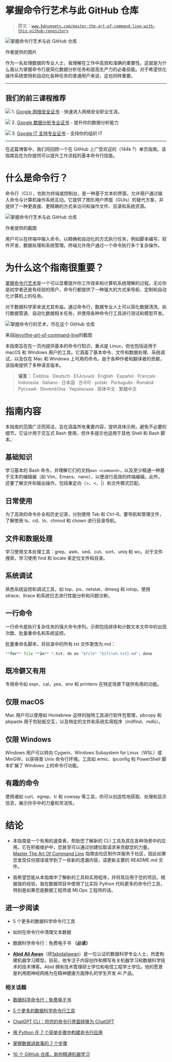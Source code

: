# 掌握命令行艺术与此 GitHub 仓库

> 原文：[`www.kdnuggets.com/master-the-art-of-command-line-with-this-github-repository`](https://www.kdnuggets.com/master-the-art-of-command-line-with-this-github-repository)

![掌握命令行艺术与此 GitHub 仓库](img/58068d9a378bb6aebcb101d8f3d35526.png)

作者提供的图片

作为一名处理数据的专业人士，我理解在工作中高效和准确的重要性。这就是为什么我认为掌握命令行是简化数据分析任务和提高生产力的必备技能。对于希望优化操作系统使用和自动化各种任务的普通用户来说，这也同样重要。

* * *

## 我们的前三课程推荐

![](img/0244c01ba9267c002ef39d4907e0b8fb.png) 1\. [Google 网络安全证书](https://www.kdnuggets.com/google-cybersecurity) - 快速进入网络安全职业生涯。

![](img/e225c49c3c91745821c8c0368bf04711.png) 2\. [Google 数据分析专业证书](https://www.kdnuggets.com/google-data-analytics) - 提升你的数据分析能力

![](img/0244c01ba9267c002ef39d4907e0b8fb.png) 3\. [Google IT 支持专业证书](https://www.kdnuggets.com/google-itsupport) - 支持你的组织 IT

* * *

在这篇博客中，我们将回顾一个在 GitHub 上广受欢迎的（144k ?）单页指南。该指南旨在为你提供可以提升工作流程的基本命令行技能。

# 什么是命令行？

命令行（CLI），也称为终端或控制台，是一种基于文本的界面，允许用户通过输入命令与计算机操作系统互动。它提供了图形用户界面（GUIs）的替代方案，并提供了一种更直接、更精确的方式来访问和操作文件、目录和系统资源。

![掌握命令行艺术与此 GitHub 仓库](img/62f1dd6a8dbbde568c8a8cd90b4a2bdb.png)

作者提供的截图

用户可以在终端中输入命令，以精确和自动化的方式执行任务，例如脚本编写、软件开发、数据处理和系统管理。终端允许用户通过一个命令执行多个复杂操作。

# 为什么这个指南很重要？

[掌握命令行艺术](https://github.com/jlevy/the-art-of-command-line)是一个可以显著提升你工作效率和计算机系统理解的过程。无论你是初学者还是有经验的用户，命令行都提供了一种强大的方式来导航、定制和自动化计算机上的任务。

对于数据科学家来说尤其有益。通过命令行，数据专业人士可以简化数据清洗、执行数据管道、自动化数据相关任务，并使用各种命令行工具进行测试和模型开发。

![掌握命令行的艺术，尽在这个 GitHub 仓库](img/99f85ed404fb9f84f85ab0aeef79901a.png)

来自[jlevy/the-art-of-command-line](https://github.com/jlevy/the-art-of-command-line?tab=readme-ov-file#meta)的截图

本指南旨在在一页内提供基本的命令行知识，重点是 Linux，但也包括适用于 macOS 和 Windows 用户的工具。它涵盖了基本命令、文件和数据处理、系统调试，以及仅在 Mac 和 Windows 上可用的命令。由于各种作者和翻译者的贡献，该指南提供了多种语言版本。

> **语言：** Čeština ∙ Deutsch ∙ Ελληνικά ∙ English ∙ Español ∙ Français ∙ Indonesia ∙ Italiano ∙ 日本語 ∙ 한국어 ∙ polski ∙ Português ∙ Română ∙ Русский ∙ Slovenščina ∙ Українська ∙ 简体中文 ∙ 繁體中文

# 指南内容

本指南的范围广泛而简洁，旨在涵盖所有重要内容，提供具体示例，避免不必要的细节。它设计用于交互式 Bash 使用，但许多提示也适用于其他 Shell 和 Bash 脚本。

## 基础知识

学习基本的 Bash 命令，并理解它们的文档`man <command>`，以及至少精通一种基于文本的编辑器（如 Vim、Emacs、nano），以便进行高效的终端编辑。此外，还要了解文件和输出操作，包括重定向（>、<、|）和文件模式匹配。

## 日常使用

为了高效的命令补全和历史记录，分别使用 Tab 和 Ctrl-R。要导航和管理文件，了解使用 ls、cd、ln、chmod 和 chown 进行目录导航。

## 文件和数据处理

学习使用文本处理工具：grep、awk、sed、cut、sort、uniq 和 wc。对于文件搜索，学习使用 find 和 locate 来定位文件和目录。

## 系统调试

熟悉系统监控和调试工具，如 top、ps、netstat、dmesg 和 iotop。使用 strace、ltrace 和系统日志进行性能分析和问题诊断。

## 一行命令

一行命令是执行复杂任务的强大命令序列。示例包括排序和计数文本文件中的出现次数、批量重命名和系统监控。

批量重命名脚本，将目录中的所有.txt 文件更改为.md：

```py
**for** file **in** *.txt; do mv "$file" "${file%.txt}.md"; done
```

## 既冷僻又有用

专用命令如 expr、cal、yes、env 和 printenv 在特定场景下提供有用的功能。

## 仅限 macOS

Mac 用户可以使用如 Homebrew 这样的独特工具进行软件包管理，pbcopy 和 pbpaste 用于剪贴板交互，以及特定的文件和系统实用程序（mdfind、mdls）。

## 仅限 Windows

Windows 用户可以转向 Cygwin、Windows Subsystem for Linux（WSL）或 MinGW，以获得类 Unix 命令行环境。工具如 wmic、ipconfig 和 PowerShell 脚本扩展了 Windows 上的命令行功能。

## 有趣的命令

使用诸如 curl、egrep、tr 和 cowsay 等工具，你可以创造性地获取、处理和显示信息，展示你手中的力量和灵活性。

# 结论

-   本指南是一个有用的速查表，帮助您了解新的 CLI 工具及其在各种场景中的应用。它在积极维护中，您甚至可以通过创建拉取请求来贡献您的力量。 [Master The Art Of Command Line](https://github.com/jlevy/the-art-of-command-line) 指南由社区制作并服务于社区，因此如果您发现任何错误或学到了一些新的遗漏内容，请更新主要的 README.md 文件。

-   我希望您能从本指南中了解新的工具和实用程序，并将其应用于您的项目。根据我的经验，我在数据项目中使用了比实际 Python 代码更多的命令行工具，特别是如果您是数据工程师或 MLOps 工程师的话。

## 进一步阅读

+   5 个更多的数据科学命令行工具

+   如何在命令行中清理文本数据

+   数据科学命令行：免费电子书 **（必读）**

-   [**Abid Ali Awan**](https://www.polywork.com/kingabzpro)（[@1abidaliawan](https://www.linkedin.com/in/1abidaliawan)）是一位认证的数据科学专业人士，热爱构建机器学习模型。目前，他专注于内容创作和撰写有关机器学习和数据科学技术的技术博客。Abid 拥有技术管理硕士学位和电信工程学士学位。他的愿景是利用图神经网络为在精神健康方面挣扎的学生开发 AI 产品。

### 相关话题

+   [数据科学命令行：免费电子书](https://www.kdnuggets.com/2022/03/data-science-command-line-free-ebook.html)

+   [5 个更多的数据科学命令行工具](https://www.kdnuggets.com/2023/03/5-command-line-tools-data-science.html)

+   [ChatGPT CLI：将您的命令行界面转换为 ChatGPT](https://www.kdnuggets.com/2023/07/chatgpt-cli-transform-commandline-interface-chatgpt.html)

+   [用 Python 在 7 个简单步骤中构建命令行应用](https://www.kdnuggets.com/build-a-command-line-app-with-python-in-7-easy-steps)

+   [掌握数据讲故事的 7 个步骤](https://www.kdnuggets.com/7-steps-to-master-the-art-of-data-storytelling)

+   [10 个 GitHub 仓库，助你精通机器学习](https://www.kdnuggets.com/10-github-repositories-to-master-machine-learning)
